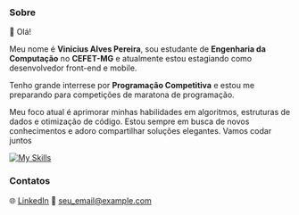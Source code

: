 ### Sobre    
👋 Olá! 

Meu nome é **Vinicius Alves Pereira**, sou estudante de **Engenharia da Computação** no **CEFET-MG** e atualmente estou estagiando como desenvolvedor front-end e mobile.

Tenho grande interrese por **Programação Competitiva** e estou me preparando para competições de maratona de programação. 

Meu foco atual é aprimorar minhas habilidades em algoritmos, estruturas de dados e otimização de código. Estou sempre em busca de novos conhecimentos e adoro compartilhar soluções elegantes. Vamos codar juntos

[![My Skills](https://skillicons.dev/icons?i=js,html,css,wasm)](https://skillicons.dev)

### Contatos
🌐 [LinkedIn](https://www.linkedin.com/seu_perfil)
📧 seu_email@example.com
